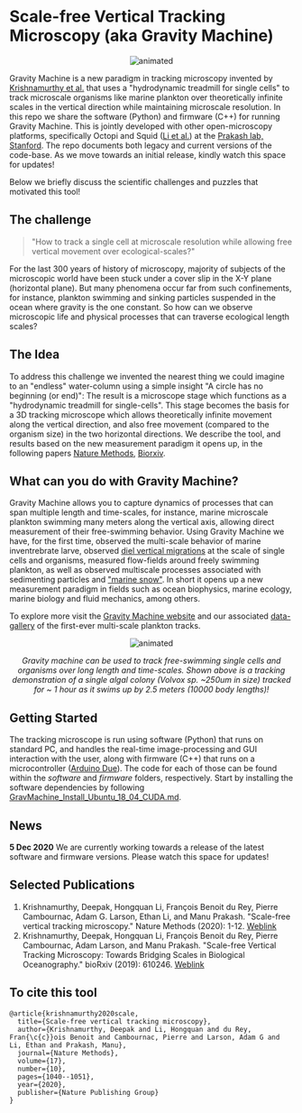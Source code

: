 # Scale-free Vertical Tracking Microscopy (aka Gravity Machine)

<p align="center">
  <img src="https://github.com/deepakkrishnamurthy/gravitymachine-misc/blob/c90dee90b29576826da3b59f27a87a383417460f/snail.gif" alt="animated" />
</p>

Gravity Machine is a new paradigm in tracking microscopy invented by [Krishnamurthy et al.](https://www.nature.com/articles/s41592-020-0924-7) that uses a "hydrodynamic treadmill for single cells" to track microscale organisms like marine plankton over theoretically infinite scales in the vertical direction while maintaining microscale resolution. In this repo we share the software (Python) and firmware (C++) for running Gravity Machine. This is jointly developed with other open-microscopy platforms, specifically Octopi and Squid ([Li et al.](https://doi.org/10.1101/2020.12.28.424613)) at the [Prakash lab, Stanford](https://github.com/prakashlab). The repo documents both legacy and current versions of the code-base. As we move towards an initial release, kindly watch this space for updates! 

Below we briefly discuss the scientific challenges and puzzles that motivated this tool!

## The challenge

> "How to track a single cell at microscale resolution while allowing free vertical movement over ecological-scales?" 

For the last 300 years of history of microscopy, majority of subjects of the microscopic world have been stuck under a cover slip in the X-Y plane (horizontal plane). But many phenomena occur far from such confinements, for instance, plankton swimming and sinking particles suspended in the ocean where gravity is the one constant. So how can we observe microscopic life and physical processes that can traverse ecological length scales?

## The Idea
	
To address this challenge we invented the nearest thing we could imagine to an "endless" water-column using a simple insight "A circle has no beginning (or end)": The result is a microscope stage which functions as a "hydrodynamic treadmill for single-cells". This stage becomes the basis for a 3D tracking microscope which allows theoretically infinite movement along the vertical direction, and also free movement (compared to the organism size) in the two horizontal directions. We describe the tool, and results based on the new measurement paradigm it opens up, in the following papers [Nature Methods](https://www.nature.com/articles/s41592-020-0924-7), [Biorxiv](https://www.biorxiv.org/content/10.1101/610246v1).

## What can you do with Gravity Machine?

Gravity Machine allows you to capture dynamics of processes that can span multiple length and time-scales, for instance, marine microscale plankton swimming many meters along the vertical axis, allowing direct measurement of their free-swimming behavior. Using Gravity Machine we have, for the first time, observed the multi-scale behavior of marine inventrebrate larve, observed [diel vertical migrations](https://en.wikipedia.org/wiki/Diel_vertical_migration) at the scale of single cells and organisms, measured flow-fields around freely swimming plankton, as well as observed multiscale processes associated with sedimenting particles and ["marine snow"](https://en.wikipedia.org/wiki/Marine_snow). In short it opens up a new measurement paradigm in fields such as ocean biophysics, marine ecology, marine biology and fluid mechanics, among others. 

To explore more visit the [Gravity Machine website](https://gravitymachine.org/) and our associated [data-gallery](https://gravitymachine.org/gallery) of the first-ever multi-scale plankton tracks.

<p align="center">
  <img src="https://github.com/deepakkrishnamurthy/gravitymachine-misc/blob/44969a10a4d9e9104ebcb424e8354a98fb624db1/Volvox_20x_1hour_track_abridged.gif" alt="animated" />
</p>
<p align="center">
<em> Gravity machine can be used to track free-swimming single cells and organisms over long length and time-scales. Shown above is a tracking demonstration of a single algal colony (Volvox sp. ~250um in size) tracked for ~ 1 hour as it swims up by 2.5 meters (10000 body lengths)! </em>
</p>

## Getting Started

The tracking microscope is run using software (Python) that runs on standard PC, and handles the real-time image-processing and GUI interaction with the user, along with firmware (C++) that runs on a microcontroller ([Arduino Due](https://store.arduino.cc/usa/due)). The code for each of those can be found within the *software* and *firmware* folders, respectively. Start by installing the software dependencies by following [GravMachine_Install_Ubuntu_18_04_CUDA.md](https://github.com/deepakkrishnamurthy/gravitymachine-research/blob/d5c8d69aa91bfaa6998d162301d82193f917a471/GravMachine_Install_Ubuntu_18_04_CUDA.md).

## News
**5 Dec 2020** We are currently working towards a release of the latest software and firmware versions. Please watch this space for updates!

## Selected Publications
1. Krishnamurthy, Deepak, Hongquan Li, François Benoit du Rey, Pierre Cambournac, Adam G. Larson, Ethan Li, and Manu Prakash. "Scale-free vertical tracking microscopy." Nature Methods (2020): 1-12. [Weblink](https://www.nature.com/articles/s41592-020-0924-7)
2. Krishnamurthy, Deepak, Hongquan Li, François Benoit du Rey, Pierre Cambournac, Adam Larson, and Manu Prakash. "Scale-free Vertical Tracking Microscopy: Towards Bridging Scales in Biological Oceanography." bioRxiv (2019): 610246. [Weblink](https://doi.org/10.1101/610246)

## To cite this tool
	@article{krishnamurthy2020scale,
	  title={Scale-free vertical tracking microscopy},
	  author={Krishnamurthy, Deepak and Li, Hongquan and du Rey, Fran{\c{c}}ois Benoit and Cambournac, Pierre and Larson, Adam G and Li, Ethan and Prakash, Manu},
	  journal={Nature Methods},
	  volume={17},
	  number={10},
	  pages={1040--1051},
	  year={2020},
	  publisher={Nature Publishing Group}
	}







